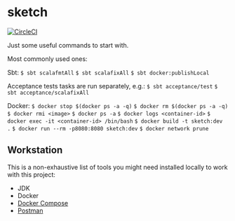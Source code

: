 # sketch

[![CircleCI](https://dl.circleci.com/status-badge/img/gh/rafaelfiume/sketch/tree/main.svg?style=svg)](https://dl.circleci.com/status-badge/redirect/gh/rafaelfiume/sketch/tree/main)

Just some useful commands to start with.

Most commonly used ones:

Sbt:
  `$ sbt scalafmtAll`
  `$ sbt scalafixAll`
  `$ sbt docker:publishLocal`

Acceptance tests tasks are run separately, e.g.:
  `$ sbt acceptance/test`
  `$ sbt acceptance/scalafixAll`

Docker:
  `$ docker stop $(docker ps -a -q)`
  `$ docker rm $(docker ps -a -q)`
  `$ docker rmi <image>`
  `$ docker ps -a`
  `$ docker logs <container-id>`
  `$ docker exec -it <container-id> /bin/bash`
  `$ docker build -t sketch:dev .`
  `$ docker run --rm -p8080:8080 sketch:dev`
  `$ docker network prune`

## Workstation

This is a non-exhaustive list of tools you might need installed locally to work with this project:
 * JDK
 * Docker
 * [Docker Compose](https://docs.docker.com/compose/)
 * [Postman](https://www.postman.com/)